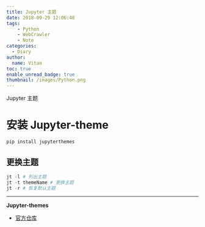 ```yaml
---
title: Jupyter 主题
date: 2018-09-29 12:06:48
tags:
    - Python
    - WebCrawler
    - Note
categories:
  - Diary
author:
  name: Vitan
toc: true
enable_unread_badge: true
thumbnail: /images/Python.png
---
```

Jupyter 主题
<!--more-->
# 安装 Jupyter-theme
```python
pip install jupyterthemes
```

## 更换主题
```python
jt -l # 列出主题
jt -t themeName # 更换主题
jt -r # 恢复默认主题
```
---
**Jupyter-themes**
- [官方仓库](https://github.com/dunovank/jupyter-themes)

